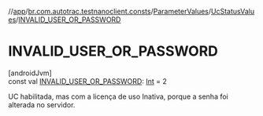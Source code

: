 //[app](../../../../index.md)/[br.com.autotrac.testnanoclient.consts](../../index.md)/[ParameterValues](../index.md)/[UcStatusValues](index.md)/[INVALID_USER_OR_PASSWORD](-i-n-v-a-l-i-d_-u-s-e-r_-o-r_-p-a-s-s-w-o-r-d.md)

# INVALID_USER_OR_PASSWORD

[androidJvm]\
const val [INVALID_USER_OR_PASSWORD](-i-n-v-a-l-i-d_-u-s-e-r_-o-r_-p-a-s-s-w-o-r-d.md): [Int](https://kotlinlang.org/api/latest/jvm/stdlib/kotlin/-int/index.html) = 2

UC habilitada, mas com a licença de uso Inativa, porque a senha foi alterada no servidor.
